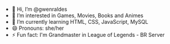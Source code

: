 - 👋 Hi, I’m @gwenraldes
- 👀 I’m interested in Games, Movies, Books and Animes
- 🌱 I’m currently learning HTML, CSS, JavaScript, MySQL
- 😄 Pronouns: she/her
- ⚡ Fun fact: I'm Grandmaster in League of Legends - BR Server

<!---
gwenraldes/gwenraldes is a ✨ special ✨ repository because its `README.md` (this file) appears on your GitHub profile.
You can click the Preview link to take a look at your changes.
--->
